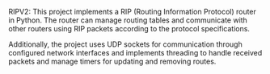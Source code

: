 RIPV2: This project implements a RIP (Routing Information Protocol) router in Python. The router can manage routing tables and communicate with other routers using RIP packets according to the protocol specifications.

Additionally, the project uses UDP sockets for communication through configured network interfaces and implements threading to handle received packets and manage timers for updating and removing routes.
